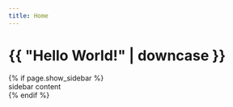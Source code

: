 ```yaml
---
title: Home
---
```


<!DOCTYPE html>
<html lang="ja">
  <head>
    <meta charset="utf-8">
    <title>{{ page.title }}</title>
  </head>
  <body>
      <h1>{{ "Hello World!" | downcase }}</h1>
{% if page.show_sidebar %}
  <div class="sidebar">
    sidebar content
  </div>
{% endif %}
  </body>
</html>
